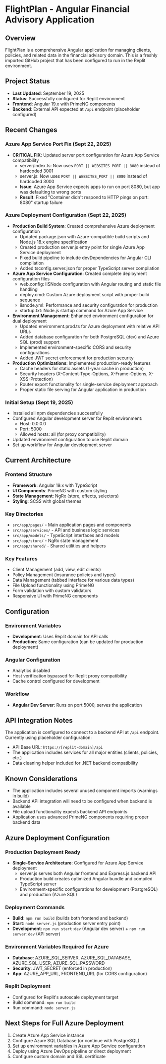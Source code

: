 # FlightPlan - Angular Financial Advisory Application

## Overview
FlightPlan is a comprehensive Angular application for managing clients, policies, and related data in the financial advisory domain. This is a freshly imported GitHub project that has been configured to run in the Replit environment.

## Project Status
- **Last Updated**: September 19, 2025
- **Status**: Successfully configured for Replit environment
- **Frontend**: Angular 19.x with PrimeNG components
- **Backend**: External API expected at `/api` endpoint (placeholder configured)

## Recent Changes
### Azure App Service Port Fix (Sept 22, 2025)
- **CRITICAL FIX**: Updated server port configuration for Azure App Service compatibility
  - server/index.ts: Now uses `PORT || WEBSITES_PORT || 8080` instead of hardcoded 3001
  - server.js: Now uses `PORT || WEBSITES_PORT || 8080` instead of hardcoded 3000
  - **Issue**: Azure App Service expects apps to run on port 8080, but app was defaulting to wrong ports
  - **Result**: Fixed "Container didn't respond to HTTP pings on port: 8080" startup failure

### Azure Deployment Configuration (Sept 22, 2025)
- **Production Build System**: Created comprehensive Azure deployment configuration
  - Updated package.json with Azure-compatible build scripts and Node.js 18.x engine specification
  - Created production server.js entry point for single Azure App Service deployment
  - Fixed build pipeline to include devDependencies for Angular CLI compilation
  - Added tsconfig.server.json for proper TypeScript server compilation
- **Azure App Service Configuration**: Created complete deployment configuration files
  - web.config: IISNode configuration with Angular routing and static file handling
  - deploy.cmd: Custom Azure deployment script with proper build sequence
  - iisnode.yml: Performance and security configuration for production
  - startup.txt: Node.js startup command for Azure App Service
- **Environment Management**: Enhanced environment configuration for dual deployment
  - Updated environment.prod.ts for Azure deployment with relative API URLs
  - Added database configuration for both PostgreSQL (dev) and Azure SQL (prod) support
  - Implemented environment-specific CORS and security configurations
  - Added JWT secret enforcement for production security
- **Production Optimizations**: Implemented production-ready features
  - Cache headers for static assets (1-year cache in production)
  - Security headers (X-Content-Type-Options, X-Frame-Options, X-XSS-Protection)
  - Router export functionality for single-service deployment approach
  - Proper static file serving for Angular application in production

### Initial Setup (Sept 19, 2025)
- Installed all npm dependencies successfully
- Configured Angular development server for Replit environment:
  - Host: 0.0.0.0
  - Port: 5000
  - Allowed hosts: all (for proxy compatibility)
- Updated environment configuration to use Replit domain
- Set up workflow for Angular development server

## Current Architecture
### Frontend Structure
- **Framework**: Angular 19.x with TypeScript
- **UI Components**: PrimeNG with custom styling
- **State Management**: NgRx (store, effects, selectors)
- **Styling**: SCSS with global themes

### Key Directories
- `src/app/pages/` - Main application pages and components
- `src/app/services/` - API and business logic services
- `src/app/models/` - TypeScript interfaces and models
- `src/app/store/` - NgRx state management
- `src/app/shared/` - Shared utilities and helpers

### Key Features
- Client Management (add, view, edit clients)
- Policy Management (insurance policies and types)
- Data Management (tabbed interface for various data types)
- File Upload functionality using PrimeNG
- Form validation with custom validators
- Responsive UI with PrimeNG components

## Configuration
### Environment Variables
- **Development**: Uses Replit domain for API calls
- **Production**: Same configuration (can be updated for production deployment)

### Angular Configuration
- Analytics disabled
- Host verification bypassed for Replit proxy compatibility
- Cache control configured for development

### Workflow
- **Angular Dev Server**: Runs on port 5000, serves the application

## API Integration Notes
The application is configured to connect to a backend API at `/api` endpoint. Currently using placeholder configuration:
- API Base URL: `https://[replit-domain]/api`
- The application includes services for all major entities (clients, policies, etc.)
- Data cleaning helper included for .NET backend compatibility

## Known Considerations
- The application includes several unused component imports (warnings in build)
- Backend API integration will need to be configured when backend is available
- File upload functionality expects backend API endpoints
- Application uses advanced PrimeNG components requiring proper backend data

## Azure Deployment Configuration
### Production Deployment Ready
- **Single-Service Architecture**: Configured for Azure App Service deployment
  - server.js serves both Angular frontend and Express.js backend API
  - Production build creates optimized Angular bundle and compiled TypeScript server
  - Environment-specific configurations for development (PostgreSQL) and production (Azure SQL)
  
### Deployment Commands
- **Build**: `npm run build` (builds both frontend and backend)
- **Start**: `node server.js` (production server entry point)
- **Development**: `npm run start:dev` (Angular dev server) + `npm run server:dev` (API server)

### Environment Variables Required for Azure
- **Database**: AZURE_SQL_SERVER, AZURE_SQL_DATABASE, AZURE_SQL_USER, AZURE_SQL_PASSWORD
- **Security**: JWT_SECRET (enforced in production)
- **App**: AZURE_APP_URL, FRONTEND_URL (for CORS configuration)

### Replit Deployment
- Configured for Replit's autoscale deployment target
- Build command: `npm run build`
- Run command: `node server.js`

## Next Steps for Full Azure Deployment
1. Create Azure App Service instance
2. Configure Azure SQL Database (or continue with PostgreSQL)
3. Set up environment variables in Azure App Service configuration
4. Deploy using Azure DevOps pipeline or direct deployment
5. Configure custom domain and SSL certificate